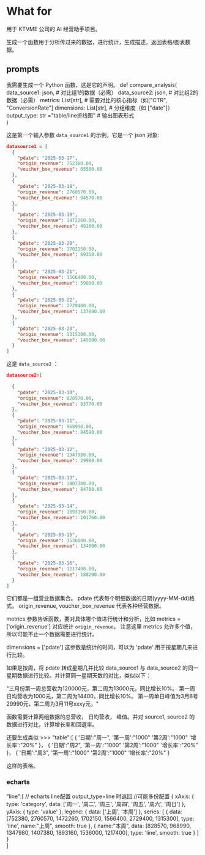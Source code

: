 # What for

用于 KTVME 公司的 AI 经营助手项目。

生成一个函数用于分析传过来的数据，进行统计，生成描述，返回表格/图表数据。


## prompts

我需要生成一个 Python 函数，这是它的声明。
def compare_analysis(
    data_source1: json,  # 对比组1的数据（必需）
    data_source2: json,  # 对比组2的数据（必需）
    metrics: List[str],                      # 需要对比的核心指标（如["CTR", "ConversionRate"]
    dimensions: List[str],                   # 分组维度（如 ["date"]）
    output_type: str ="table/line折线图"        # 输出图表形式  
) 

这是第一个输入参数 `data_source1` 的示例，它是一个 json 对象:

```json
datasource1 = [
  {
    "pdate": "2025-03-17",
    "origin_revenue": 752380.00,
    "voucher_box_revenue": 65580.00
  },
  {
    "pdate": "2025-03-18",
    "origin_revenue": 2760570.00,
    "voucher_box_revenue": 94570.00
  },
  {
    "pdate": "2025-03-19",
    "origin_revenue": 1472260.00,
    "voucher_box_revenue": 49160.00
  },
  {
    "pdate": "2025-03-20",
    "origin_revenue": 1702150.00,
    "voucher_box_revenue": 69350.00
  },
  {
    "pdate": "2025-03-21",
    "origin_revenue": 1566400.00,
    "voucher_box_revenue": 59800.00
  },
  {
    "pdate": "2025-03-22",
    "origin_revenue": 2729400.00,
    "voucher_box_revenue": 137800.00
  },
  {
    "pdate": "2025-03-23",
    "origin_revenue": 1315300.00,
    "voucher_box_revenue": 145000.00
  }
]

```

这是 `data_source2` ： 

```json
datasource2=[
  
  {
    "pdate": "2025-03-10",
    "origin_revenue": 828570.00,
    "voucher_box_revenue": 83770.00
  },
  {
    "pdate": "2025-03-11",
    "origin_revenue": 968990.00,
    "voucher_box_revenue": 84590.00
  },
  {
    "pdate": "2025-03-12",
    "origin_revenue": 1347980.00,
    "voucher_box_revenue": 29980.00
  },
  {
    "pdate": "2025-03-13",
    "origin_revenue": 1407380.00,
    "voucher_box_revenue": 84780.00
  },
  {
    "pdate": "2025-03-14",
    "origin_revenue": 1893160.00,
    "voucher_box_revenue": 101760.00
  },
  {
    "pdate": "2025-03-15",
    "origin_revenue": 1536000.00,
    "voucher_box_revenue": 134000.00
  },
  {
    "pdate": "2025-03-16",
    "origin_revenue": 1217400.00,
    "voucher_box_revenue": 188200.00
  }
]

```
它们都是一组营业数据集合。 pdate 代表每个明细数据的日期(yyyy-MM-dd)格式。 origin_revenue, voucher_box_revenue 代表各种经营数据。

metrics 参数告诉函数，要对具体哪个值进行统计和分析，比如 metrics = ['origin_revenue'] 对应统计 `origin_revenue`。 注意这里 metrics 允许多个值，所以可能不止一个数据需要进行统计。

dimensions = ['pdate'] 这参数是统计的时间，可以为 'pdate' 用于按星期几来进行比较。

如果是按周，将 pdate 转成星期几并比较 data_source1 与 data_source2 的同一星期数据进行比较。并计算同一星期天数的对比，类似以下：

"三月份第一周总营收为120000元，第二周为13000元，同比增长10%。
第一周日均营收为1000元，第二周为14400，同比增长10%。
第一周单日峰值为3月8号29990元，第二周为3月11号xxxy元，"

函数需要计算两组数据的总营收， 日均营收， 峰值。并对 source1, source2 的数据进行对比，计算增长率和回退率。

还要生成类似 >>>
"table":[
            {
                '日期':"周一",
                '第一周':"1000"
                '第2周':"1000"
                 '增长率':"20%"
            }，
            {
                '日期':"周2",
                '第一周':"1000"
                '第2周':"1000"
                '增长率':"20%"
            }，
            {
                '日期':"周3",
                '第一周':"1000"
                '第2周':"1000"
                '增长率':"20%"
            }
>>> 
这样的表格。

### echarts

 "line":[
            // echarts line配置 output_type=line 时返回
            //可能多份配置
            {
                  xAxis: {
                    type: 'category',
                    data: ['周一', '周二', '周三', '周四', '周五', '周六', '周日']
                  },
                  yAxis: {
                    type: 'value'
                  },
                  legend: {
                    data: ['上周', '本周']
                  },
                  series: [
                    {
                      data: [752380, 2760570, 1472260, 1702150, 1566400, 2729400, 1315300],
                      type: 'line',
                      name:"上周",
                      smooth: true
                    },
                    {
                      name:"本周",
                      data: [828570, 968990, 1347980, 1407380, 1893160, 1536000, 1217400],
                      type: 'line',
                      smooth: true
                    }
                  ]
            }     
        ]
